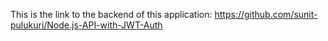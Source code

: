 This is the link to the backend of this application: https://github.com/sunit-pulukuri/Node.js-API-with-JWT-Auth